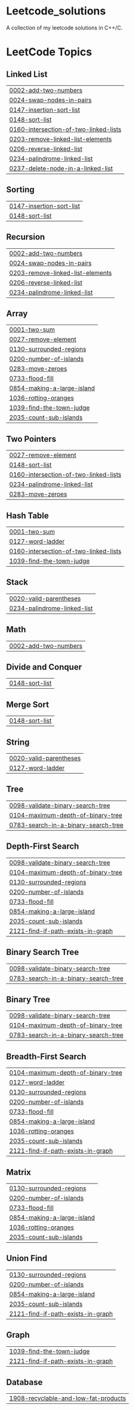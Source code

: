 # Leetcode_solutions
A collection of my leetcode solutions in C++/C.

<!---LeetCode Topics Start-->
# LeetCode Topics
## Linked List
|  |
| ------- |
| [0002-add-two-numbers](https://github.com/SohamS710/Leetcode_solutions/tree/master/0002-add-two-numbers) |
| [0024-swap-nodes-in-pairs](https://github.com/SohamS710/Leetcode_solutions/tree/master/0024-swap-nodes-in-pairs) |
| [0147-insertion-sort-list](https://github.com/SohamS710/Leetcode_solutions/tree/master/0147-insertion-sort-list) |
| [0148-sort-list](https://github.com/SohamS710/Leetcode_solutions/tree/master/0148-sort-list) |
| [0160-intersection-of-two-linked-lists](https://github.com/SohamS710/Leetcode_solutions/tree/master/0160-intersection-of-two-linked-lists) |
| [0203-remove-linked-list-elements](https://github.com/SohamS710/Leetcode_solutions/tree/master/0203-remove-linked-list-elements) |
| [0206-reverse-linked-list](https://github.com/SohamS710/Leetcode_solutions/tree/master/0206-reverse-linked-list) |
| [0234-palindrome-linked-list](https://github.com/SohamS710/Leetcode_solutions/tree/master/0234-palindrome-linked-list) |
| [0237-delete-node-in-a-linked-list](https://github.com/SohamS710/Leetcode_solutions/tree/master/0237-delete-node-in-a-linked-list) |
## Sorting
|  |
| ------- |
| [0147-insertion-sort-list](https://github.com/SohamS710/Leetcode_solutions/tree/master/0147-insertion-sort-list) |
| [0148-sort-list](https://github.com/SohamS710/Leetcode_solutions/tree/master/0148-sort-list) |
## Recursion
|  |
| ------- |
| [0002-add-two-numbers](https://github.com/SohamS710/Leetcode_solutions/tree/master/0002-add-two-numbers) |
| [0024-swap-nodes-in-pairs](https://github.com/SohamS710/Leetcode_solutions/tree/master/0024-swap-nodes-in-pairs) |
| [0203-remove-linked-list-elements](https://github.com/SohamS710/Leetcode_solutions/tree/master/0203-remove-linked-list-elements) |
| [0206-reverse-linked-list](https://github.com/SohamS710/Leetcode_solutions/tree/master/0206-reverse-linked-list) |
| [0234-palindrome-linked-list](https://github.com/SohamS710/Leetcode_solutions/tree/master/0234-palindrome-linked-list) |
## Array
|  |
| ------- |
| [0001-two-sum](https://github.com/SohamS710/Leetcode_solutions/tree/master/0001-two-sum) |
| [0027-remove-element](https://github.com/SohamS710/Leetcode_solutions/tree/master/0027-remove-element) |
| [0130-surrounded-regions](https://github.com/SohamS710/Leetcode_solutions/tree/master/0130-surrounded-regions) |
| [0200-number-of-islands](https://github.com/SohamS710/Leetcode_solutions/tree/master/0200-number-of-islands) |
| [0283-move-zeroes](https://github.com/SohamS710/Leetcode_solutions/tree/master/0283-move-zeroes) |
| [0733-flood-fill](https://github.com/SohamS710/Leetcode_solutions/tree/master/0733-flood-fill) |
| [0854-making-a-large-island](https://github.com/SohamS710/Leetcode_solutions/tree/master/0854-making-a-large-island) |
| [1036-rotting-oranges](https://github.com/SohamS710/Leetcode_solutions/tree/master/1036-rotting-oranges) |
| [1039-find-the-town-judge](https://github.com/SohamS710/Leetcode_solutions/tree/master/1039-find-the-town-judge) |
| [2035-count-sub-islands](https://github.com/SohamS710/Leetcode_solutions/tree/master/2035-count-sub-islands) |
## Two Pointers
|  |
| ------- |
| [0027-remove-element](https://github.com/SohamS710/Leetcode_solutions/tree/master/0027-remove-element) |
| [0148-sort-list](https://github.com/SohamS710/Leetcode_solutions/tree/master/0148-sort-list) |
| [0160-intersection-of-two-linked-lists](https://github.com/SohamS710/Leetcode_solutions/tree/master/0160-intersection-of-two-linked-lists) |
| [0234-palindrome-linked-list](https://github.com/SohamS710/Leetcode_solutions/tree/master/0234-palindrome-linked-list) |
| [0283-move-zeroes](https://github.com/SohamS710/Leetcode_solutions/tree/master/0283-move-zeroes) |
## Hash Table
|  |
| ------- |
| [0001-two-sum](https://github.com/SohamS710/Leetcode_solutions/tree/master/0001-two-sum) |
| [0127-word-ladder](https://github.com/SohamS710/Leetcode_solutions/tree/master/0127-word-ladder) |
| [0160-intersection-of-two-linked-lists](https://github.com/SohamS710/Leetcode_solutions/tree/master/0160-intersection-of-two-linked-lists) |
| [1039-find-the-town-judge](https://github.com/SohamS710/Leetcode_solutions/tree/master/1039-find-the-town-judge) |
## Stack
|  |
| ------- |
| [0020-valid-parentheses](https://github.com/SohamS710/Leetcode_solutions/tree/master/0020-valid-parentheses) |
| [0234-palindrome-linked-list](https://github.com/SohamS710/Leetcode_solutions/tree/master/0234-palindrome-linked-list) |
## Math
|  |
| ------- |
| [0002-add-two-numbers](https://github.com/SohamS710/Leetcode_solutions/tree/master/0002-add-two-numbers) |
## Divide and Conquer
|  |
| ------- |
| [0148-sort-list](https://github.com/SohamS710/Leetcode_solutions/tree/master/0148-sort-list) |
## Merge Sort
|  |
| ------- |
| [0148-sort-list](https://github.com/SohamS710/Leetcode_solutions/tree/master/0148-sort-list) |
## String
|  |
| ------- |
| [0020-valid-parentheses](https://github.com/SohamS710/Leetcode_solutions/tree/master/0020-valid-parentheses) |
| [0127-word-ladder](https://github.com/SohamS710/Leetcode_solutions/tree/master/0127-word-ladder) |
## Tree
|  |
| ------- |
| [0098-validate-binary-search-tree](https://github.com/SohamS710/Leetcode_solutions/tree/master/0098-validate-binary-search-tree) |
| [0104-maximum-depth-of-binary-tree](https://github.com/SohamS710/Leetcode_solutions/tree/master/0104-maximum-depth-of-binary-tree) |
| [0783-search-in-a-binary-search-tree](https://github.com/SohamS710/Leetcode_solutions/tree/master/0783-search-in-a-binary-search-tree) |
## Depth-First Search
|  |
| ------- |
| [0098-validate-binary-search-tree](https://github.com/SohamS710/Leetcode_solutions/tree/master/0098-validate-binary-search-tree) |
| [0104-maximum-depth-of-binary-tree](https://github.com/SohamS710/Leetcode_solutions/tree/master/0104-maximum-depth-of-binary-tree) |
| [0130-surrounded-regions](https://github.com/SohamS710/Leetcode_solutions/tree/master/0130-surrounded-regions) |
| [0200-number-of-islands](https://github.com/SohamS710/Leetcode_solutions/tree/master/0200-number-of-islands) |
| [0733-flood-fill](https://github.com/SohamS710/Leetcode_solutions/tree/master/0733-flood-fill) |
| [0854-making-a-large-island](https://github.com/SohamS710/Leetcode_solutions/tree/master/0854-making-a-large-island) |
| [2035-count-sub-islands](https://github.com/SohamS710/Leetcode_solutions/tree/master/2035-count-sub-islands) |
| [2121-find-if-path-exists-in-graph](https://github.com/SohamS710/Leetcode_solutions/tree/master/2121-find-if-path-exists-in-graph) |
## Binary Search Tree
|  |
| ------- |
| [0098-validate-binary-search-tree](https://github.com/SohamS710/Leetcode_solutions/tree/master/0098-validate-binary-search-tree) |
| [0783-search-in-a-binary-search-tree](https://github.com/SohamS710/Leetcode_solutions/tree/master/0783-search-in-a-binary-search-tree) |
## Binary Tree
|  |
| ------- |
| [0098-validate-binary-search-tree](https://github.com/SohamS710/Leetcode_solutions/tree/master/0098-validate-binary-search-tree) |
| [0104-maximum-depth-of-binary-tree](https://github.com/SohamS710/Leetcode_solutions/tree/master/0104-maximum-depth-of-binary-tree) |
| [0783-search-in-a-binary-search-tree](https://github.com/SohamS710/Leetcode_solutions/tree/master/0783-search-in-a-binary-search-tree) |
## Breadth-First Search
|  |
| ------- |
| [0104-maximum-depth-of-binary-tree](https://github.com/SohamS710/Leetcode_solutions/tree/master/0104-maximum-depth-of-binary-tree) |
| [0127-word-ladder](https://github.com/SohamS710/Leetcode_solutions/tree/master/0127-word-ladder) |
| [0130-surrounded-regions](https://github.com/SohamS710/Leetcode_solutions/tree/master/0130-surrounded-regions) |
| [0200-number-of-islands](https://github.com/SohamS710/Leetcode_solutions/tree/master/0200-number-of-islands) |
| [0733-flood-fill](https://github.com/SohamS710/Leetcode_solutions/tree/master/0733-flood-fill) |
| [0854-making-a-large-island](https://github.com/SohamS710/Leetcode_solutions/tree/master/0854-making-a-large-island) |
| [1036-rotting-oranges](https://github.com/SohamS710/Leetcode_solutions/tree/master/1036-rotting-oranges) |
| [2035-count-sub-islands](https://github.com/SohamS710/Leetcode_solutions/tree/master/2035-count-sub-islands) |
| [2121-find-if-path-exists-in-graph](https://github.com/SohamS710/Leetcode_solutions/tree/master/2121-find-if-path-exists-in-graph) |
## Matrix
|  |
| ------- |
| [0130-surrounded-regions](https://github.com/SohamS710/Leetcode_solutions/tree/master/0130-surrounded-regions) |
| [0200-number-of-islands](https://github.com/SohamS710/Leetcode_solutions/tree/master/0200-number-of-islands) |
| [0733-flood-fill](https://github.com/SohamS710/Leetcode_solutions/tree/master/0733-flood-fill) |
| [0854-making-a-large-island](https://github.com/SohamS710/Leetcode_solutions/tree/master/0854-making-a-large-island) |
| [1036-rotting-oranges](https://github.com/SohamS710/Leetcode_solutions/tree/master/1036-rotting-oranges) |
| [2035-count-sub-islands](https://github.com/SohamS710/Leetcode_solutions/tree/master/2035-count-sub-islands) |
## Union Find
|  |
| ------- |
| [0130-surrounded-regions](https://github.com/SohamS710/Leetcode_solutions/tree/master/0130-surrounded-regions) |
| [0200-number-of-islands](https://github.com/SohamS710/Leetcode_solutions/tree/master/0200-number-of-islands) |
| [0854-making-a-large-island](https://github.com/SohamS710/Leetcode_solutions/tree/master/0854-making-a-large-island) |
| [2035-count-sub-islands](https://github.com/SohamS710/Leetcode_solutions/tree/master/2035-count-sub-islands) |
| [2121-find-if-path-exists-in-graph](https://github.com/SohamS710/Leetcode_solutions/tree/master/2121-find-if-path-exists-in-graph) |
## Graph
|  |
| ------- |
| [1039-find-the-town-judge](https://github.com/SohamS710/Leetcode_solutions/tree/master/1039-find-the-town-judge) |
| [2121-find-if-path-exists-in-graph](https://github.com/SohamS710/Leetcode_solutions/tree/master/2121-find-if-path-exists-in-graph) |
## Database
|  |
| ------- |
| [1908-recyclable-and-low-fat-products](https://github.com/SohamS710/Leetcode_solutions/tree/master/1908-recyclable-and-low-fat-products) |
<!---LeetCode Topics End-->